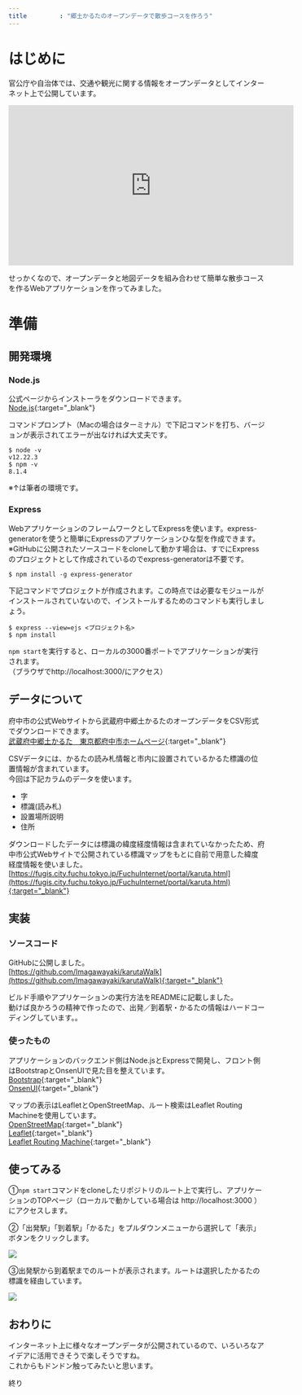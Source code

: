 ```yaml
---
title         : "郷土かるたのオープンデータで散歩コースを作ろう"
---
```


# はじめに

官公庁や自治体では、交通や観光に関する情報をオープンデータとしてインターネット上で公開しています。

<iframe width="560" height="315" src="https://www.youtube.com/embed/5tVVYrcaT24" title="YouTube video player" frameborder="0" allow="accelerometer; autoplay; clipboard-write; encrypted-media; gyroscope; picture-in-picture" allowfullscreen></iframe>  
  
  
せっかくなので、オープンデータと地図データを組み合わせて簡単な散歩コースを作るWebアプリケーションを作ってみました。

# 準備

## 開発環境

### Node.js

公式ページからインストーラをダウンロードできます。  
[Node.js](https://nodejs.org/ja/){:target="_blank"}

コマンドプロンプト（Macの場合はターミナル）で下記コマンドを打ち、バージョンが表示されてエラーが出なければ大丈夫です。
```
$ node -v
v12.22.3
$ npm -v
8.1.4
```
※↑は筆者の環境です。

### Express

WebアプリケーションのフレームワークとしてExpressを使います。express-generatorを使うと簡単にExpressのアプリケーションひな型を作成できます。  
※GitHubに公開されたソースコードをcloneして動かす場合は、すでにExpressのプロジェクトとして作成されているのでexpress-generatorは不要です。
```
$ npm install -g express-generator
```

下記コマンドでプロジェクトが作成されます。この時点では必要なモジュールがインストールされていないので、インストールするためのコマンドも実行しましょう。
```
$ express --view=ejs <プロジェクト名>
$ npm install
```

`npm start`を実行すると、ローカルの3000番ポートでアプリケーションが実行されます。  
（ブラウザでhttp://localhost:3000/にアクセス）  

## データについて

府中市の公式Webサイトから武蔵府中郷土かるたのオープンデータをCSV形式でダウンロードできます。    
[武蔵府中郷土かるた　東京都府中市ホームページ](https://www.city.fuchu.tokyo.jp/gyosei/fuchusinogaiyo/enkaku/kyodokaruta.html){:target="_blank"}  

CSVデータには、かるたの読み札情報と市内に設置されているかるた標識の位置情報が含まれています。  
今回は下記カラムのデータを使います。  

* 字
* 標識(読み札)
* 設置場所説明
* 住所

ダウンロードしたデータには標識の緯度経度情報は含まれていなかったため、府中市公式Webサイトで公開されている標識マップをもとに自前で用意した緯度経度情報を使いました。  
[https://fugis.city.fuchu.tokyo.jp/FuchuInternet/portal/karuta.html](https://fugis.city.fuchu.tokyo.jp/FuchuInternet/portal/karuta.html){:target="_blank"}  

## 実装

### ソースコード

GitHubに公開しました。  
[https://github.com/Imagawayaki/karutaWalk](https://github.com/Imagawayaki/karutaWalk){:target="_blank"}

ビルド手順やアプリケーションの実行方法をREADMEに記載しました。  
動けば良かろうの精神で作ったので、出発／到着駅・かるたの情報はハードコーディングしています。。  

### 使ったもの

アプリケーションのバックエンド側はNode.jsとExpressで開発し、フロント側はBootstrapとOnsenUIで見た目を整えています。  
[Bootstrap](https://getbootstrap.jp/){:target="_blank"}  
[OnsenUI](https://ja.onsen.io/){:target="_blank"}  

マップの表示はLeafletとOpenStreetMap、ルート検索はLeaflet Routing Machineを使用しています。  
[OpenStreetMap](https://www.openstreetmap.org/){:target="_blank"}  
[Leaflet](https://leafletjs.com/){:target="_blank"}  
[Leaflet Routing Machine](https://www.liedman.net/leaflet-routing-machine/){:target="_blank"}  

## 使ってみる

①`npm start`コマンドをcloneしたリポジトリのルート上で実行し、アプリケーションのTOPページ（ローカルで動かしている場合は http://localhost:3000 ）にアクセスします。  

②「出発駅」「到着駅」「かるた」をプルダウンメニューから選択して「表示」ボタンをクリックします。  

![]({{site.baseurl}}/assets/img/posts_image/2022-01-16-001/2022-01-16-001.png)

③出発駅から到着駅までのルートが表示されます。ルートは選択したかるたの標識を経由しています。  

![]({{site.baseurl}}/assets/img/posts_image/2022-01-16-001/2022-01-16-002.png)

## おわりに
 
インターネット上に様々なオープンデータが公開されているので、いろいろなアイデアに活用できそうで楽しそうですね。  
これからもドンドン触ってみたいと思います。  

終り  
